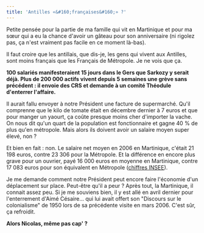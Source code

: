 ```yaml
---
title: 'Antilles «&#160;françaises&#160;» ?'
---
```


Petite pensée pour la partie de ma famille qui vit en Martinique et pour ma sœur
qui a eu la chance d'avoir un gâteau pour son anniversaire (ni rigolez pas, ça
n'est vraiment pas facile en ce moment là-bas).

Il faut croire que les antillais, que dis-je, les gens qui vivent aux Antilles,
sont moins français que les Français de Métropole. Je ne vois que ça.

**100 salariés manifesteraient 15 jours dans le Gers que Sarkozy y serait déjà.
Plus de 200 000 actifs vivent depuis 5 semaines une grève sans précédent : il
envoie des CRS et demande à un comité Théodule d'enterrer l'affaire.**

Il aurait fallu envoyer à notre Président une facture de supermarché. Qu'il
comprenne que le kilo de tomate était en décembre dernier à 7 euros et que pour
manger un yaourt, ça coûte presque moins cher d'importer la vache. On nous dit
qu'un quart de la population est fonctionnaire et gagne 40 % de plus qu'en
métropole. Mais alors ils doivent avoir un salaire moyen super élevé, non ?

Et bien en fait : non. Le salaire net moyen en 2006 en Martinique, c'était 21
198 euros, contre 23 306 pour la Métropole. Et la différence en encore plus
grave pour un ouvrier, payé 16 000 euros en moyenne en Martinique, contre 17 083
euros pour son équivalent en Métropole
([chiffres INSEE](http://www.insee.fr/fr/themes/theme.asp?theme=3&sous_theme=1&type=2&nivgeo=23)).

Je me demande comment notre Président peut encore faire l'économie d'un
déplacement sur place. Peut-être qu'il a peur ? Après tout, la Martinique, il
connait assez peu. Si je me souviens bien, il y est allé en avril dernier pour
l'enterrement d'Aimé Césaire… qui lui avait offert son "Discours sur le
colonialisme" de 1950 lors de sa précédente visite en mars 2006\. C'est sûr, ça
refroidit.

**Alors Nicolas, même pas cap' ?**
